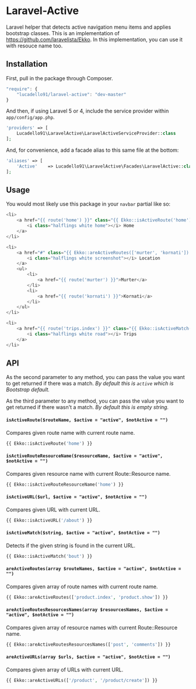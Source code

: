 # Laravel-Active

Laravel helper that detects active navigation menu items and applies bootstrap classes.
This is an implementation of https://github.com/laravelista/Ekko.
In this implementation, you can use it with resouce name too.


## Installation

First, pull in the package through Composer.

```js
"require": {
    "lucadello91/laravel-active": "dev-master"
}
```

And then, if using Laravel 5 or 4, include the service provider within `app/config/app.php`.

```php
'providers' => [
    Lucadello91\LaravelActive\LaravelActiveServiceProvider::class
];
```

And, for convenience, add a facade alias to this same file at the bottom:

```php
'aliases' => [
    'Active'    => Lucadello91\LaravelActive\Facades\LaravelActive::class
];
```

## Usage

You would most likely use this package in your `navbar` partial like so:

```php
<li>
    <a href="{{ route('home') }}" class="{{ Ekko::isActiveRoute('home') }}">
        <i class="halflings white home"></i> Home
    </a>
</li>

<li>
    <a href="#" class="{{ Ekko::areActiveRoutes(['murter', 'kornati']) }}">
        <i class="halflings white screenshot"></i> Location
    </a>
    <ul>
        <li>
            <a href="{{ route('murter') }}">Murter</a>
        </li>
        <li>
            <a href="{{ route('kornati') }}">Kornati</a>
        </li>
    </ul>
</li>

<li>
    <a href="{{ route('trips.index') }}" class="{{ Ekko::isActiveMatch('trips') }}">
        <i class="halflings white road"></i> Trips
    </a>
</li>
```

## API

As the second parameter to any method, you can pass the value you want to get returned if there was a match. *By default this is `active` which is Bootstrap default.*

As the third parameter to any method, you can pass the value you want to get returned if there wasn't a match. *By default this is empty string.*

#### `isActiveRoute($routeName, $active = "active", $notActive = "")`

Compares given route name with current route name.

```php
{{ Ekko::isActiveRoute('home') }}
```

#### `isActiveRouteResourceName($resourceName, $active = "active", $notActive = "")`

Compares given resource name with current Route::Resource name.

```php
{{ Ekko::isActiveRouteResourceName('home') }}
```

#### `isActiveURL($url, $active = "active", $notActive = "")`

Compares given URL with current URL.

```php
{{ Ekko::isActiveURL('/about') }}
```

#### `isActiveMatch($string, $active = "active", $notActive = "")`

Detects if the given string is found in the current URL.

```php
{{ Ekko::isActiveMatch('bout') }}
```

#### `areActiveRoutes(array $routeNames, $active = "active", $notActive = "")`

Compares given array of route names with current route name.

```php
{{ Ekko::areActiveRoutes(['product.index', 'product.show']) }}
```

#### `areActiveRoutesResourcesNames(array $resourcesNames, $active = "active", $notActive = "")`

Compares given array of resource names with current Route::Resource name.

```php
{{ Ekko::areActiveRoutesResourcesNames(['post', 'comments']) }}
```

#### `areActiveURLs(array $urls, $active = "active", $notActive = "")`

Compares given array of URLs with current URL.

```php
{{ Ekko::areActiveURLs(['/product', '/product/create']) }}
```
